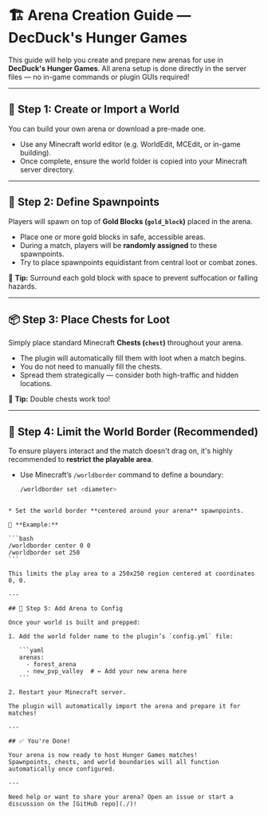 # 🏗️ Arena Creation Guide — DecDuck's Hunger Games

This guide will help you create and prepare new arenas for use in **DecDuck's Hunger Games**. All arena setup is done directly in the server files — no in-game commands or plugin GUIs required!

---

## 🎯 Step 1: Create or Import a World

You can build your own arena or download a pre-made one.

- Use any Minecraft world editor (e.g. WorldEdit, MCEdit, or in-game building).
- Once complete, ensure the world folder is copied into your Minecraft server directory.

---

## 🧱 Step 2: Define Spawnpoints

Players will spawn on top of **Gold Blocks (`gold_block`)** placed in the arena.

- Place one or more gold blocks in safe, accessible areas.
- During a match, players will be **randomly assigned** to these spawnpoints.
- Try to place spawnpoints equidistant from central loot or combat zones.

📌 **Tip:** Surround each gold block with space to prevent suffocation or falling hazards.

---

## 📦 Step 3: Place Chests for Loot

Simply place standard Minecraft **Chests (`chest`)** throughout your arena.

- The plugin will automatically fill them with loot when a match begins.
- You do not need to manually fill the chests.
- Spread them strategically — consider both high-traffic and hidden locations.

📌 **Tip:** Double chests work too!

---

## 🧱 Step 4: Limit the World Border (Recommended)

To ensure players interact and the match doesn't drag on, it's highly recommended to **restrict the playable area**.

- Use Minecraft’s `/worldborder` command to define a boundary:

  ```bash
  /worldborder set <diameter>
````

* Set the world border **centered around your arena** spawnpoints.

📌 **Example:**

```bash
/worldborder center 0 0
/worldborder set 250
```

This limits the play area to a 250x250 region centered at coordinates 0, 0.

---

## 📝 Step 5: Add Arena to Config

Once your world is built and prepped:

1. Add the world folder name to the plugin’s `config.yml` file:

   ```yaml
   arenas:
     - forest_arena
     - new_pvp_valley  # ← Add your new arena here
   ```

2. Restart your Minecraft server.

The plugin will automatically import the arena and prepare it for matches!

---

## ✅ You're Done!

Your arena is now ready to host Hunger Games matches!
Spawnpoints, chests, and world boundaries will all function automatically once configured.

---

Need help or want to share your arena? Open an issue or start a discussion on the [GitHub repo](./)!
